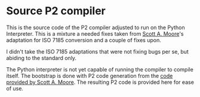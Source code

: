 # Source P2 compiler

This is the source code of the P2 compiler adjusted to run on the Python Interpreter.
This is a mixture a needed fixes taken from [Scott A. Moore](https://github.com/samiam95124)'s
adaptation for ISO 7185 conversion and a couple of fixes upon.

I didn't take the ISO 7185 adaptations that were not fixing bugs per se, but abiding
to the standard only.

The Python interpreter is not yet capable of running the compiler to compile itself.
The bootstrap is done with P2 code generation from the
[code provided by Scott A. Moore](https://github.com/samiam95124/Pascal-P2). The
resulting P2 code is provided here for ease of use.
